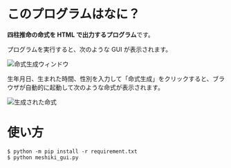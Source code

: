 # このプログラムはなに？

**四柱推命の命式を HTML で出力するプログラム**です。

プログラムを実行すると、次のような GUI が表示されます。

![命式生成ウィンドウ](https://user-images.githubusercontent.com/7956282/223109871-e9943e1e-f8db-4b76-8d16-36fd10388a40.png)

生年月日、生まれた時間、性別を入力して「命式生成」をクリックすると、ブラウザが自動的に起動して次のような命式が表示されます。

![生成された命式](https://user-images.githubusercontent.com/7956282/223111152-37f4f841-4d0f-46e3-a11e-e627e1bd8578.png)


# 使い方
```
$ python -m pip install -r requirement.txt
$ python meshiki_gui.py
```

